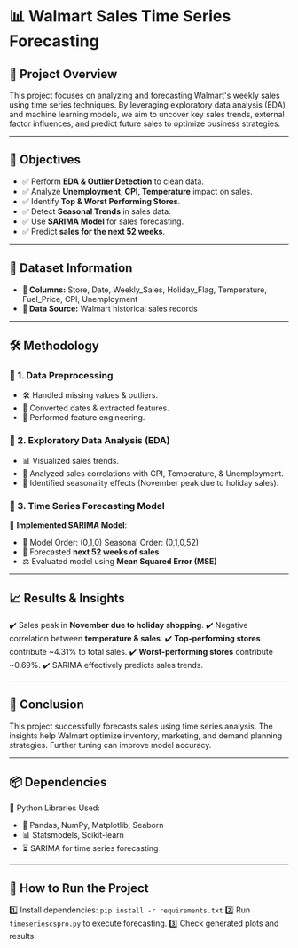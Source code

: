 # 📊 Walmart Sales Time Series Forecasting

## 📌 Project Overview
This project focuses on analyzing and forecasting Walmart's weekly sales using time series techniques. By leveraging exploratory data analysis (EDA) and machine learning models, we aim to uncover key sales trends, external factor influences, and predict future sales to optimize business strategies.

---

## 🎯 Objectives
- ✅ Perform **EDA & Outlier Detection** to clean data.
- ✅ Analyze **Unemployment, CPI, Temperature** impact on sales.
- ✅ Identify **Top & Worst Performing Stores**.
- ✅ Detect **Seasonal Trends** in sales data.
- ✅ Use **SARIMA Model** for sales forecasting.
- ✅ Predict **sales for the next 52 weeks**.

---

## 📂 Dataset Information
- **📌 Columns:** Store, Date, Weekly_Sales, Holiday_Flag, Temperature, Fuel_Price, CPI, Unemployment
- **📌 Data Source:** Walmart historical sales records

---

## 🛠️ Methodology
### 🔹 1. Data Preprocessing
- 🛠️ Handled missing values & outliers.
- 📆 Converted dates & extracted features.
- 🚀 Performed feature engineering.

### 🔹 2. Exploratory Data Analysis (EDA)
- 📊 Visualized sales trends.
- 🔗 Analyzed sales correlations with CPI, Temperature, & Unemployment.
- 🎉 Identified seasonality effects (November peak due to holiday sales).

### 🔹 3. Time Series Forecasting Model
🚀 **Implemented SARIMA Model**:
- 📏 Model Order: (0,1,0) Seasonal Order: (0,1,0,52)
- 🔮 Forecasted **next 52 weeks of sales**
- ⚖️ Evaluated model using **Mean Squared Error (MSE)**

---

## 📈 Results & Insights
✔️ Sales peak in **November due to holiday shopping**.
✔️ Negative correlation between **temperature & sales**.
✔️ **Top-performing stores** contribute ~4.31% to total sales.
✔️ **Worst-performing stores** contribute ~0.69%.
✔️ SARIMA effectively predicts sales trends.

---

## 🏁 Conclusion
This project successfully forecasts sales using time series analysis. The insights help Walmart optimize inventory, marketing, and demand planning strategies. Further tuning can improve model accuracy.

---

## 📦 Dependencies
📌 Python Libraries Used:
- 🐍 Pandas, NumPy, Matplotlib, Seaborn
- 📊 Statsmodels, Scikit-learn
- ⏳ SARIMA for time series forecasting

---

## 🚀 How to Run the Project
1️⃣ Install dependencies: `pip install -r requirements.txt`
2️⃣ Run `timeseriescspro.py` to execute forecasting.
3️⃣ Check generated plots and results.

 

